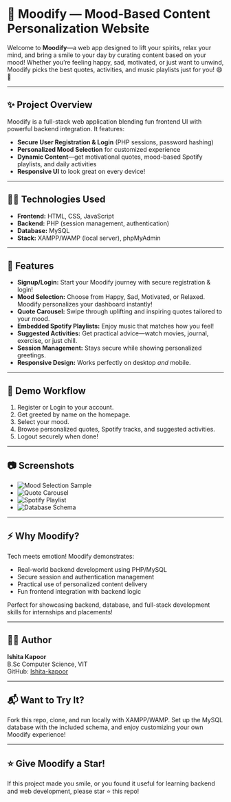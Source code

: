 # 🎵 Moodify — Mood-Based Content Personalization Website

Welcome to **Moodify**—a web app designed to lift your spirits, relax your mind, and bring a smile to your day by curating content based on your mood! Whether you’re feeling happy, sad, motivated, or just want to unwind, Moodify picks the best quotes, activities, and music playlists just for you! 😄🎵

---

## ✨ Project Overview

Moodify is a full-stack web application blending fun frontend UI with powerful backend integration. It features:

- **Secure User Registration & Login** (PHP sessions, password hashing)  
- **Personalized Mood Selection** for customized experience  
- **Dynamic Content**—get motivational quotes, mood-based Spotify playlists, and daily activities  
- **Responsive UI** to look great on every device!

---

## 🧑‍💻 Technologies Used

- **Frontend:** HTML, CSS, JavaScript  
- **Backend:** PHP (session management, authentication)  
- **Database:** MySQL  
- **Stack:** XAMPP/WAMP (local server), phpMyAdmin

---

## 🚀 Features

- **Signup/Login:** Start your Moodify journey with secure registration & login!  
- **Mood Selection:** Choose from Happy, Sad, Motivated, or Relaxed. Moodify personalizes your dashboard instantly!  
- **Quote Carousel:** Swipe through uplifting and inspiring quotes tailored to your mood.  
- **Embedded Spotify Playlists:** Enjoy music that matches how you feel!  
- **Suggested Activities:** Get practical advice—watch movies, journal, exercise, or just chill.  
- **Session Management:** Stays secure while showing personalized greetings.  
- **Responsive Design:** Works perfectly on desktop *and* mobile.

---

## 📝 Demo Workflow

1. Register or Login to your account.  
2. Get greeted by name on the homepage.  
3. Select your mood.  
4. Browse personalized quotes, Spotify tracks, and suggested activities.  
5. Logout securely when done!

---
## 📷 Screenshots

- ![Mood Selection Sample](./media/image8.png)  
- ![Quote Carousel](./media/image10.png)  
- ![Spotify Playlist](./media/image9.png)  
- ![Database Schema](./media/image14.png)

---

## ⚡ Why Moodify?

Tech meets emotion! Moodify demonstrates:  
- Real-world backend development using PHP/MySQL  
- Secure session and authentication management  
- Practical use of personalized content delivery  
- Fun frontend integration with backend logic

Perfect for showcasing backend, database, and full-stack development skills for internships and placements!

---

## 🧑‍🎓 Author

**Ishita Kapoor**  
B.Sc Computer Science, VIT  
GitHub: [Ishita-kapoor](https://github.com/Ishita-kapoor)

---

## 📬 Want to Try It?

Fork this repo, clone, and run locally with XAMPP/WAMP. Set up the MySQL database with the included schema, and enjoy customizing your own Moodify experience!

---

## ⭐️ Give Moodify a Star!

If this project made you smile, or you found it useful for learning backend and web development, please star ⭐️ this repo!



